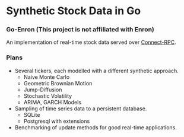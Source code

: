 # Synthetic Stock Data in Go
### Go-Enron (This project is not affiliated with Enron)

An implementation of real-time stock data served over [Connect-RPC](https://connectrpc.com/). 

### Plans

- Several tickers, each modelled with a different synthetic approach.
    - Naive Monte Carlo
    - Geometric Brownian Motion
    - Jump-Diffusion
    - Stochastic Volatility
    - ARIMA, GARCH Models
- Sampling of time series data to a persistent database.
    - SQLite
    - Postgresql with extensions
- Benchmarking of update methods for good real-time applications.